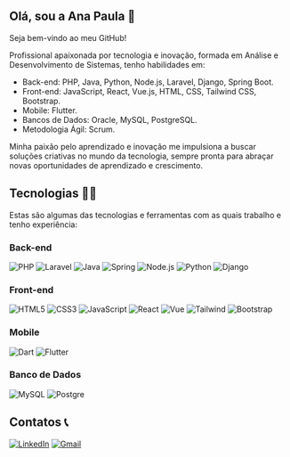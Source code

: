 ## Olá, sou a Ana Paula 👋

Seja bem-vindo ao meu GitHub! 

Profissional apaixonada por tecnologia e inovação, formada em Análise e Desenvolvimento de Sistemas, tenho habilidades em:

- Back-end: PHP, Java, Python, Node.js, Laravel, Django, Spring Boot.
- Front-end: JavaScript, React, Vue.js, HTML, CSS, Tailwind CSS, Bootstrap.
-  Mobile: Flutter.
-  Bancos de Dados: Oracle, MySQL, PostgreSQL.
-  Metodologia Ágil: Scrum.

Minha paixão pelo aprendizado e inovação me impulsiona a buscar soluções criativas no mundo da tecnologia, sempre pronta para abraçar novas oportunidades de aprendizado e crescimento.

## Tecnologias 👩‍💻

Estas são algumas das tecnologias e ferramentas com as quais trabalho e tenho experiência:

### **Back-end**

![PHP](https://img.shields.io/badge/PHP-777BB4?style=for-square&logo=spring&logoColor=white)
![Laravel](https://img.shields.io/badge/Laravel-FF2D20?style=for-square&logo=spring&logo=laravel&logoColor=white)
![Java](https://img.shields.io/badge/-Java-007396?style=for-square&logo=java)
![Spring](https://img.shields.io/badge/-Spring-6DB33F?style=for-square&logo=spring&logoColor=white)
![Node.js](https://img.shields.io/badge/Node.js-43853D?style=for-square&logo=node.js&logoColor=white)
![Python](https://img.shields.io/badge/Python-14354C?style=for-square&logo=spring&logoColor=white)
![Django](https://img.shields.io/badge/Django-092E20?style=for-square&logo=django&logoColor=white)

### **Front-end**

![HTML5](https://img.shields.io/badge/-HTML5-E34F26?style=for-square&logo=html5&logoColor=white)
![CSS3](https://img.shields.io/badge/-CSS3-1572B6?style=for-square&logo=css3)
![JavaScript](https://img.shields.io/badge/-JavaScript-black?style=for-square&logo=javascript)
![React](https://img.shields.io/badge/React-20232A?style=-square&logo=react&logoColor=61DAFB&logoColor=white)
![Vue](https://img.shields.io/badge/Vue.js-35495E?style=-square&logo=vue.js&logoColor=4FC08D&logoColor=white)
![Tailwind](https://img.shields.io/badge/Tailwind_CSS-38B2AC?style=-square&logo=tailwind-css&logoColor=white&logoColor=white)
![Bootstrap](https://img.shields.io/badge/Bootstrap-563D7C?style=-square&logo=bootstrap&logoColor=white&logoColor=white)

### **Mobile**

![Dart](https://img.shields.io/badge/Dart-0175C2?style=for-square&logo=dart&logoColor=white)
![Flutter](https://img.shields.io/badge/Flutter-02569B?style=for-square&logo=flutter&logoColor=white)


### **Banco de Dados**

![MySQL](https://img.shields.io/badge/MySQL-00000F?style=for-square&logo=spring&logoColor=white)
![Postgre](https://img.shields.io/badge/PostgreSQL-316192?style=-square&logo=postgresql&logoColor=white)

## Contatos 📞 

<a href="https:/www.linkedin.com/in/ana-paula-gomes-guimaraes/" target="_blank"><img src="https://img.shields.io/badge/-LinkedIn-%230077B5?style=for-the-badge&logo=linkedin&logoColor=white" alt="LinkedIn"></a>
<a href="mailto:anaapgg19@gmail.com" target="_blank"><img src="https://img.shields.io/badge/-Gmail-%23333?style=for-the-badge&logo=gmail&logoColor=white" alt="Gmail"></a>
